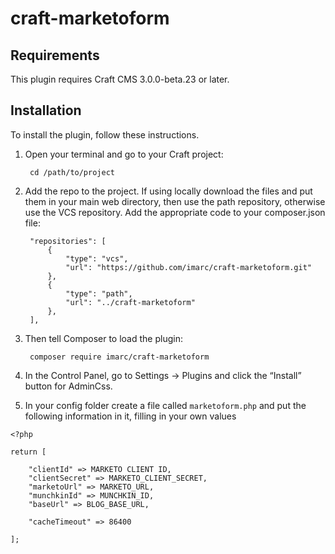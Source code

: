 # craft-marketoform

## Requirements

This plugin requires Craft CMS 3.0.0-beta.23 or later.

## Installation

To install the plugin, follow these instructions.

1. Open your terminal and go to your Craft project:

        cd /path/to/project

2. Add the repo to the project. If using locally download the files and put them in your main web directory, then use the path repository, otherwise use the VCS repository. Add the appropriate code to your composer.json file:

        "repositories": [
            {
                "type": "vcs",
                "url": "https://github.com/imarc/craft-marketoform.git"
            },
            {
                "type": "path",
                "url": "../craft-marketoform"
            },
        ],


3. Then tell Composer to load the plugin:

        composer require imarc/craft-marketoform

4. In the Control Panel, go to Settings → Plugins and click the “Install” button for AdminCss.

5. In your config folder create a file called `marketoform.php` and put the following information in it, filling in your own values

```
<?php

return [

    "clientId" => MARKETO CLIENT ID,
    "clientSecret" => MARKETO_CLIENT_SECRET,
    "marketoUrl" => MARKETO_URL,
    "munchkinId" => MUNCHKIN_ID,
    "baseUrl" => BLOG_BASE_URL,

    "cacheTimeout" => 86400

];
```